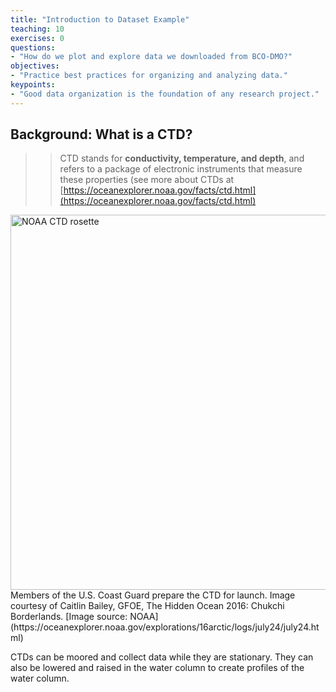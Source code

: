 ```yaml
---
title: "Introduction to Dataset Example"
teaching: 10
exercises: 0
questions:
- "How do we plot and explore data we downloaded from BCO-DMO?"
objectives:
- "Practice best practices for organizing and analyzing data."
keypoints:
- "Good data organization is the foundation of any research project."
---
```



## Background: What is a CTD?

>> CTD stands for **conductivity, temperature, and depth**, and refers to a package of electronic instruments that measure these properties (see more about CTDs at  [https://oceanexplorer.noaa.gov/facts/ctd.html](https://oceanexplorer.noaa.gov/facts/ctd.html)

<img src="https://oceanexplorer.noaa.gov/explorations/16arctic/logs/july24/media/coastguardctd_hires.jpg" alt="NOAA CTD rosette" width="600px"/>
Members of the U.S. Coast Guard prepare the CTD for launch. Image courtesy of Caitlin Bailey, GFOE, The Hidden Ocean 2016: Chukchi Borderlands. [Image source: NOAA](https://oceanexplorer.noaa.gov/explorations/16arctic/logs/july24/july24.html)

CTDs can be moored and collect data while they are stationary. They can also be lowered and raised in the water column to create profiles of the water column.

